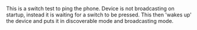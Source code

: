 This is a switch test to ping the phone. Device is not broadcasting on startup,
instead it is waiting for a switch to be pressed. This then 'wakes up' the device
and puts it in discoverable mode and broadcasting mode.
